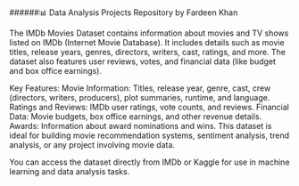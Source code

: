 ######📊 Data Analysis Projects Repository by Fardeen Khan


The IMDb Movies Dataset contains information about movies and TV shows listed on IMDb (Internet Movie Database). It includes details such as movie titles, release years, genres, directors, writers, cast, ratings, and more. The dataset also features user reviews, votes, and financial data (like budget and box office earnings).

Key Features:
Movie Information: Titles, release year, genre, cast, crew (directors, writers, producers), plot summaries, runtime, and language.
Ratings and Reviews: IMDb user ratings, vote counts, and reviews.
Financial Data: Movie budgets, box office earnings, and other revenue details.
Awards: Information about award nominations and wins.
This dataset is ideal for building movie recommendation systems, sentiment analysis, trend analysis, or any project involving movie data.

You can access the dataset directly from IMDb or Kaggle for use in machine learning and data analysis tasks.

